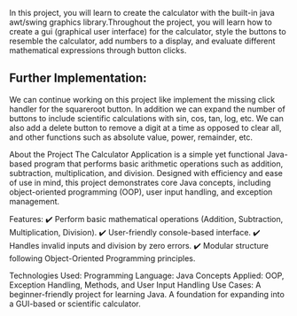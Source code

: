 In this project, you will learn to create the  calculator with the built-in java awt/swing graphics library.Throughout the project, you will learn how to create a gui (graphical user interface) for the calculator, style the buttons to resemble the  calculator, add numbers to a display, and evaluate different  mathematical expressions through button clicks.
## Further Implementation:
We can continue working on this project like implement the missing click handler for the squareroot button. In addition we can expand the number of buttons to include scientific calculations with sin, cos, tan, log, etc. We can also add a delete button to remove a digit at a time as opposed to clear all, and other functions such as absolute value, power, remainder, etc.

About the Project
The Calculator Application is a simple yet functional Java-based program that performs basic arithmetic operations such as addition, subtraction, multiplication, and division. Designed with efficiency and ease of use in mind, this project demonstrates core Java concepts, including object-oriented programming (OOP), user input handling, and exception management.

Features:
✔️ Perform basic mathematical operations (Addition, Subtraction, Multiplication, Division).
✔️ User-friendly console-based interface.
✔️ Handles invalid inputs and division by zero errors.
✔️ Modular structure following Object-Oriented Programming principles.

Technologies Used:
Programming Language: Java
Concepts Applied: OOP, Exception Handling, Methods, and User Input Handling
Use Cases:
A beginner-friendly project for learning Java.
A foundation for expanding into a GUI-based or scientific calculator.
